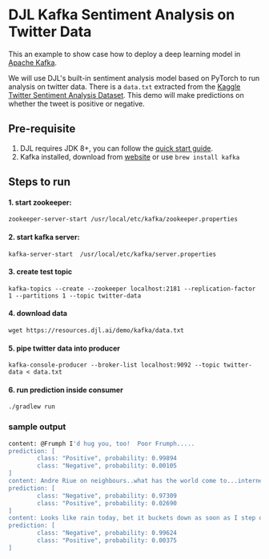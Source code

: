 # DJL Kafka Sentiment Analysis on Twitter Data

This an example to show case how to deploy a deep learning model in [Apache  Kafka](http://kafka.apache.org/).

We will use DJL's built-in sentiment analysis model based on PyTorch to run analysis on twitter data.
There is a `data.txt` extracted from the [Kaggle Twitter Sentiment Analysis Dataset](https://www.kaggle.com/kazanova/sentiment140).
This demo will make predictions on whether the tweet is positive or negative.


## Pre-requisite

1. DJL requires JDK 8+, you can follow the [quick start guide](https://docs.djl.ai/docs/development/setup.html).
2. Kafka installed, download from [website](http://kafka.apache.org/) or use `brew install kafka` 

## Steps to run

#### 1. start zookeeper:

`zookeeper-server-start /usr/local/etc/kafka/zookeeper.properties`

#### 2. start kafka server:

`kafka-server-start  /usr/local/etc/kafka/server.properties`

#### 3. create test topic

`kafka-topics --create --zookeeper localhost:2181 --replication-factor 1 --partitions 1 --topic twitter-data`

#### 4. download data

`wget https://resources.djl.ai/demo/kafka/data.txt`

#### 5. pipe twitter data into producer

`kafka-console-producer --broker-list localhost:9092 --topic twitter-data < data.txt`

#### 6. run prediction inside consumer

`./gradlew run`

### sample output

```bash
content: @Frumph I'd hug you, too!  Poor Frumph.....
prediction: [
        class: "Positive", probability: 0.99894
        class: "Negative", probability: 0.00105
]
content: Andre Riue on neighbours..what has the world come to...internets down  lol
prediction: [
        class: "Negative", probability: 0.97309
        class: "Positive", probability: 0.02690
]
content: Looks like rain today, bet it buckets down as soon as I step outside front door, always the way !!!!, downhill all the way from today
prediction: [
        class: "Negative", probability: 0.99624
        class: "Positive", probability: 0.00375
]
```
